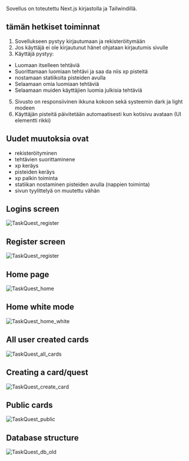 Sovellus on toteutettu Next.js kirjastolla ja Tailwindillä.

## tämän hetkiset toiminnat

1. Sovellukseen pystyy kirjautumaan ja rekisteröitymään
2. Jos käyttäjä ei ole kirjautunut hänet ohjataan kirjautumis sivulle
3. Käyttäjä pystyy:

- Luomaan itselleen tehtäviä
- Suorittamaan luomiaan tehtävi ja saa da niis xp pisteitä
- nostamaan statiikoita pisteiden avulla
- Selaamaan omia luomiaan tehtäviä
- Selaamaan muiden käyttäjien luomia julkisia tehtäviä

5. Sivusto on responsiivinen ikkuna kokoon sekä systeemin dark ja light modeen
6. Käyttäjän pisteitä päivitetään automaatisesti kun kotisivu avataan (UI elementti rikki)

## Uudet muutoksia ovat
- rekisteröityminen
- tehtävien suorittaminene
- xp keräys
- pisteiden keräys
- xp palkin toiminta
- statiikan nostaminen pisteiden avulla (nappien toiminta)
- sivun tyylittelyä on muutettu vähän

## Logins screen

![TaskQuest_register](https://github.com/user-attachments/assets/fa43e8c4-66ff-4279-a1b9-52c02e8a3d1d)

## Register screen

![TaskQuest_register](https://github.com/user-attachments/assets/7a707282-b6ec-47c0-9e3a-0e2cc23f8d4b)

## Home page

![TaskQuest_home](https://github.com/user-attachments/assets/e26da4d2-f4eb-41f2-ae9f-1193553f16ad)

## Home white mode

![TaskQuest_home_white](https://github.com/user-attachments/assets/d987f115-5228-4911-9052-2adab4093240)

## All user created cards

![TaskQuest_all_cards](https://github.com/user-attachments/assets/43d5d47f-6f5e-425c-9b70-61819a8cdf1f)

## Creating a card/quest

![TaskQuest_create_card](https://github.com/user-attachments/assets/a3196a8a-0867-421c-aed6-41ca018a2462)

## Public cards

![TaskQuest_public](https://github.com/user-attachments/assets/4c66da0d-2f5b-4eb5-81a9-467733a83359)

## Database structure

![TaskQuest_db_old](https://github.com/user-attachments/assets/69f918ea-0285-498b-bc82-6af7f485e823)
